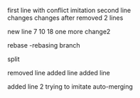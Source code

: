 first line with conflict imitation
second line         
changes
changes after removed 2 lines

new line 7 10 18
one more change2

rebase -rebasing branch

split

removed line
added line
added line

added line 2
trying to imitate auto-merging
